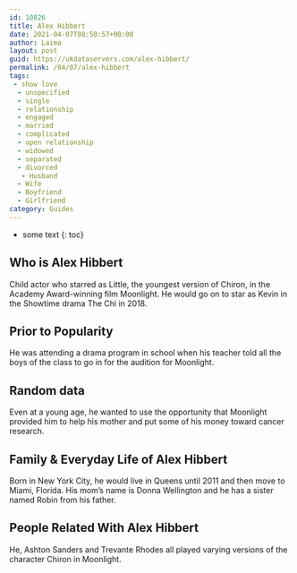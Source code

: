 ```yaml
---
id: 10826
title: Alex Hibbert
date: 2021-04-07T08:50:57+00:00
author: Laima
layout: post
guid: https://ukdataservers.com/alex-hibbert/
permalink: /04/07/alex-hibbert
tags:
 - show love
  - unspecified
  - single
  - relationship
  - engaged
  - married
  - complicated
  - open relationship
  - widowed
  - separated
  - divorced
   - Husband
  - Wife
  - Boyfriend
  - Girlfriend
category: Guides
---
```


* some text
{: toc}


## Who is Alex Hibbert
                  
                  
                  
Child actor who starred as Little, the youngest version of Chiron, in the Academy Award-winning film Moonlight. He would go on to star as Kevin in the Showtime drama The Chi in 2018.
                  
              
            
              
            
                
                
                
## Prior to Popularity
                  
                  
                  
He was attending a drama program in school when his teacher told all the boys of the class to go in for the audition for Moonlight.
                  
              
            
              
            
                
                
                
## Random data
                  
                  
                  
Even at a young age, he wanted to use the opportunity that Moonlight provided him to help his mother and put some of his money toward cancer research.
                  
              
            
              
            
                
                
                
## Family & Everyday Life of Alex Hibbert
                  
                  
                  
Born in New York City, he would live in Queens until 2011 and then move to Miami, Florida. His mom&#8217;s name is Donna Wellington and he has a sister named Robin from his father.
                  
              
            
              
            
                
                
                
## People Related With Alex Hibbert
                  
                  
                  
He, Ashton Sanders and Trevante Rhodes all played varying versions of the character Chiron in Moonlight.
                  
              
            
              
            
                
              
            
              
              
            
            
              
            
          
          
          
